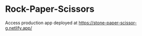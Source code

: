 # Rock-Paper-Scissors

Access production app deployed at https://stone-paper-scissor-g.netlify.app/
